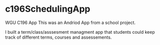 # c196SchedulingApp
WGU C196 App
This was an Andriod App from a school project.

I built a term/class/asssesment managment app that students could keep track of different terms, courses and assessements. 
